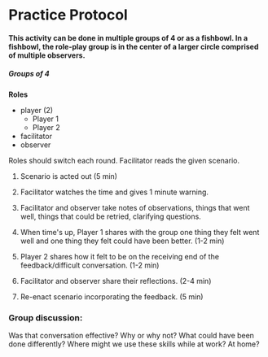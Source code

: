 # Practice Protocol

#### This activity can be done in multiple groups of 4 or as a fishbowl. In a fishbowl, the role-play group is in the center of a larger circle comprised of multiple observers.

##### Groups of 4
**Roles**
* player (2)
  * Player 1
  * Player 2
* facilitator
* observer

Roles should switch each round.
Facilitator reads the given scenario.  

1) Scenario is acted out (5 min)  

2) Facilitator watches the time and gives 1 minute warning.  

3) Facilitator and observer take notes of observations, things that went well, things that could be retried, clarifying questions.

4) When time's up, Player 1 shares with the group one thing they felt went well and one thing they felt could have been better. (1-2 min)

5) Player 2 shares how it felt to be on the receiving end of the feedback/difficult conversation. (1-2 min)

6) Facilitator and observer share their reflections. (2-4 min)

7) Re-enact scenario incorporating the feedback. (5 min)

### Group discussion:   
Was that conversation effective? Why or why not? What could have been done differently? Where might we use these skills while at work? At home?
